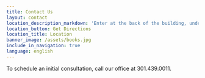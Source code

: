 ```yaml
---
title: Contact Us
layout: contact
location_description_markdown: 'Enter at the back of the building, under the Lobby Entrance sign.'
location_button: Get Directions
location_title: Location
banner_image: /assets/books.jpg
include_in_navigation: true
language: english
---
```


To schedule an initial consultation, call our office at 301.439.0011.
